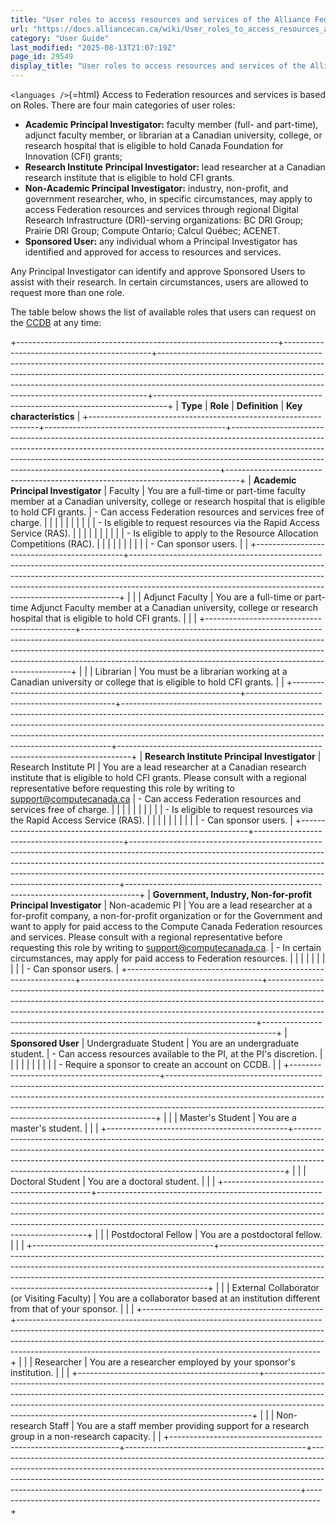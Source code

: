 ```yaml
---
title: "User roles to access resources and services of the Alliance Federation/en"
url: "https://docs.alliancecan.ca/wiki/User_roles_to_access_resources_and_services_of_the_Alliance_Federation/en"
category: "User Guide"
last_modified: "2025-08-13T21:07:19Z"
page_id: 29549
display_title: "User roles to access resources and services of the Alliance Federation"
---
```


`<languages />`{=html} Access to Federation resources and services is based on Roles. There are four main categories of user roles:

- **Academic Principal Investigator:** faculty member (full- and part-time), adjunct faculty member, or librarian at a Canadian university, college, or research hospital that is eligible to hold Canada Foundation for Innovation (CFI) grants;
- **Research Institute** **Principal Investigator:** lead researcher at a Canadian research institute that is eligible to hold CFI grants.
- **Non-Academic Principal Investigator:** industry, non-profit, and government researcher, who, in specific circumstances, may apply to access Federation resources and services through regional Digital Research Infrastructure (DRI)-serving organizations: BC DRI Group; Prairie DRI Group; Compute Ontario; Calcul Québec; ACENET.
- **Sponsored User:** any individual whom a Principal Investigator has identified and approved for access to resources and services.

Any Principal Investigator can identify and approve Sponsored Users to assist with their research. In certain circumstances, users are allowed to request more than one role.

The table below shows the list of available roles that users can request on the [CCDB](http://ccdb.alliancecan.ca/) at any time:

+-----------------------------------------------------------------+---------------------------------------------+---------------------------------------------------------------------------------------------------------------------------------------------------------------------------------------------------------------------------------------------------------------------------------------------------------------------+---------------------------------------------------------------------------------+
| **Type**                                                        | **Role**                                    | **Definition**                                                                                                                                                                                                                                                                                                      | **Key characteristics**                                                         |
+-----------------------------------------------------------------+---------------------------------------------+---------------------------------------------------------------------------------------------------------------------------------------------------------------------------------------------------------------------------------------------------------------------------------------------------------------------+---------------------------------------------------------------------------------+
| **Academic Principal Investigator**                             | Faculty                                     | You are a full-time or part-time faculty member at a Canadian university, college or research hospital that is eligible to hold CFI grants.                                                                                                                                                                         | \- Can access Federation resources and services free of charge.                 |
|                                                                 |                                             |                                                                                                                                                                                                                                                                                                                     |                                                                                 |
|                                                                 |                                             |                                                                                                                                                                                                                                                                                                                     | \- Is eligible to request resources via the Rapid Access Service (RAS).         |
|                                                                 |                                             |                                                                                                                                                                                                                                                                                                                     |                                                                                 |
|                                                                 |                                             |                                                                                                                                                                                                                                                                                                                     | \- Is eligible to apply to the Resource Allocation Competitions (RAC).          |
|                                                                 |                                             |                                                                                                                                                                                                                                                                                                                     |                                                                                 |
|                                                                 |                                             |                                                                                                                                                                                                                                                                                                                     | \- Can sponsor users.                                                           |
|                                                                 +---------------------------------------------+---------------------------------------------------------------------------------------------------------------------------------------------------------------------------------------------------------------------------------------------------------------------------------------------------------------------+                                                                                 |
|                                                                 | Adjunct Faculty                             | You are a full-time or part-time Adjunct Faculty member at a Canadian university, college or research hospital that is eligible to hold CFI grants.                                                                                                                                                                 |                                                                                 |
|                                                                 +---------------------------------------------+---------------------------------------------------------------------------------------------------------------------------------------------------------------------------------------------------------------------------------------------------------------------------------------------------------------------+                                                                                 |
|                                                                 | Librarian                                   | You must be a librarian working at a Canadian university or college that is eligible to hold CFI grants.                                                                                                                                                                                                            |                                                                                 |
+-----------------------------------------------------------------+---------------------------------------------+---------------------------------------------------------------------------------------------------------------------------------------------------------------------------------------------------------------------------------------------------------------------------------------------------------------------+---------------------------------------------------------------------------------+
| **Research Institute Principal Investigator**                   | Research Institute PI                       | You are a lead researcher at a Canadian research institute that is eligible to hold CFI grants. Please consult with a regional representative before requesting this role by writing to support@computecanada.ca                                                                                                    | \- Can access Federation resources and services free of charge.                 |
|                                                                 |                                             |                                                                                                                                                                                                                                                                                                                     |                                                                                 |
|                                                                 |                                             |                                                                                                                                                                                                                                                                                                                     | \- Is eligible to request resources via the Rapid Access Service (RAS).         |
|                                                                 |                                             |                                                                                                                                                                                                                                                                                                                     |                                                                                 |
|                                                                 |                                             |                                                                                                                                                                                                                                                                                                                     | \- Can sponsor users.                                                           |
+-----------------------------------------------------------------+---------------------------------------------+---------------------------------------------------------------------------------------------------------------------------------------------------------------------------------------------------------------------------------------------------------------------------------------------------------------------+---------------------------------------------------------------------------------+
| **Government, Industry, Non-for-profit Principal Investigator** | Non-academic PI                             | You are a lead researcher at a for-profit company, a non-for-profit organization or for the Government and want to apply for paid access to the Compute Canada Federation resources and services. Please consult with a regional representative before requesting this role by writing to support@computecanada.ca. | \- In certain circumstances, may apply for paid access to Federation resources. |
|                                                                 |                                             |                                                                                                                                                                                                                                                                                                                     |                                                                                 |
|                                                                 |                                             |                                                                                                                                                                                                                                                                                                                     | \- Can sponsor users.                                                           |
+-----------------------------------------------------------------+---------------------------------------------+---------------------------------------------------------------------------------------------------------------------------------------------------------------------------------------------------------------------------------------------------------------------------------------------------------------------+---------------------------------------------------------------------------------+
| **Sponsored User**                                              | Undergraduate Student                       | You are an undergraduate student.                                                                                                                                                                                                                                                                                   | \- Can access resources available to the PI, at the PI\'s discretion.           |
|                                                                 |                                             |                                                                                                                                                                                                                                                                                                                     |                                                                                 |
|                                                                 |                                             |                                                                                                                                                                                                                                                                                                                     | \- Require a sponsor to create an account on CCDB.                              |
|                                                                 +---------------------------------------------+---------------------------------------------------------------------------------------------------------------------------------------------------------------------------------------------------------------------------------------------------------------------------------------------------------------------+                                                                                 |
|                                                                 | Master\'s Student                           | You are a master\'s student.                                                                                                                                                                                                                                                                                        |                                                                                 |
|                                                                 +---------------------------------------------+---------------------------------------------------------------------------------------------------------------------------------------------------------------------------------------------------------------------------------------------------------------------------------------------------------------------+                                                                                 |
|                                                                 | Doctoral Student                            | You are a doctoral student.                                                                                                                                                                                                                                                                                         |                                                                                 |
|                                                                 +---------------------------------------------+---------------------------------------------------------------------------------------------------------------------------------------------------------------------------------------------------------------------------------------------------------------------------------------------------------------------+                                                                                 |
|                                                                 | Postdoctoral Fellow                         | You are a postdoctoral fellow.                                                                                                                                                                                                                                                                                      |                                                                                 |
|                                                                 +---------------------------------------------+---------------------------------------------------------------------------------------------------------------------------------------------------------------------------------------------------------------------------------------------------------------------------------------------------------------------+                                                                                 |
|                                                                 | External Collaborator (or Visiting Faculty) | You are a collaborator based at an institution different from that of your sponsor.                                                                                                                                                                                                                                 |                                                                                 |
|                                                                 +---------------------------------------------+---------------------------------------------------------------------------------------------------------------------------------------------------------------------------------------------------------------------------------------------------------------------------------------------------------------------+                                                                                 |
|                                                                 | Researcher                                  | You are a researcher employed by your sponsor\'s institution.                                                                                                                                                                                                                                                       |                                                                                 |
|                                                                 +---------------------------------------------+---------------------------------------------------------------------------------------------------------------------------------------------------------------------------------------------------------------------------------------------------------------------------------------------------------------------+                                                                                 |
|                                                                 | Non-research Staff                          | You are a staff member providing support for a research group in a non-research capacity.                                                                                                                                                                                                                           |                                                                                 |
+-----------------------------------------------------------------+---------------------------------------------+---------------------------------------------------------------------------------------------------------------------------------------------------------------------------------------------------------------------------------------------------------------------------------------------------------------------+---------------------------------------------------------------------------------+
